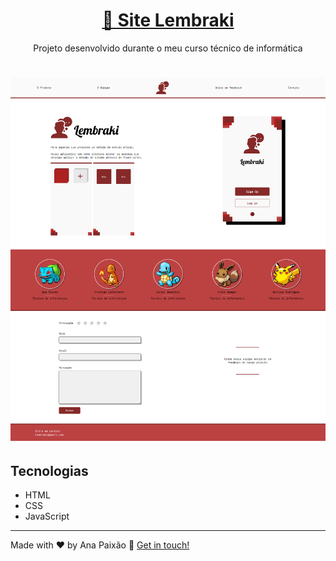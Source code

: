 <h1 align="center">
    <a href="https://anapaixao.github.io/site-lembraki/">🔗 Site Lembraki </a>
</h1>
<p align="center">Projeto desenvolvido durante o meu curso técnico de informática</p>

<h1 align="center">
  <img src="img\screenshot.png" />
</h1>

<h2>Tecnologias</h2>

<ul>
  <li>HTML</li>
  <li>CSS</li>
  <li>JavaScript</li>
</ul>

---

Made with ♥ by Ana Paixão :wave: [Get in touch!](https://www.linkedin.com/in/ana-clara-paixao/)
